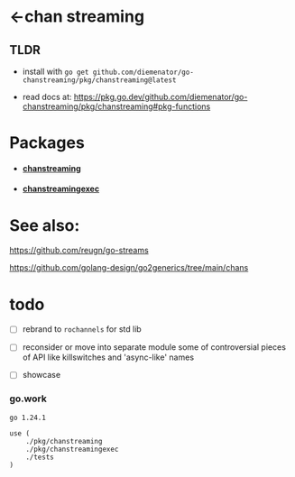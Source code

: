 # <-chan streaming

## TLDR

- install with `go get github.com/diemenator/go-chanstreaming/pkg/chanstreaming@latest`  

- read docs at: https://pkg.go.dev/github.com/diemenator/go-chanstreaming/pkg/chanstreaming#pkg-functions

# Packages

- #### [chanstreaming](pkg/chanstreaming/README.md)  
- #### [chanstreamingexec](pkg/chanstreamingexec/README.md)  

# See also:

https://github.com/reugn/go-streams

https://github.com/golang-design/go2generics/tree/main/chans  

# todo

- [ ] rebrand to `rochannels` for std lib

- [ ] reconsider or move into separate module some of controversial pieces of API like killswitches and 'async-like' names

- [ ] showcase


### go.work

```work
go 1.24.1

use (
	./pkg/chanstreaming
	./pkg/chanstreamingexec
	./tests
)
```
